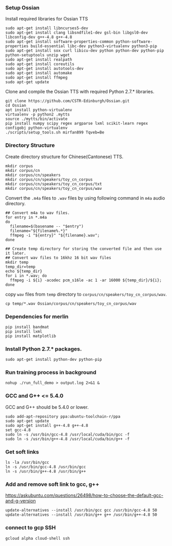 ### Setup Ossian
Install required libraries for Ossian TTS
```shell script
sudo apt-get install libncurses5-dev
sudo apt-get install clang libsndfile1-dev gsl-bin libgsl0-dev libconfig-dev g++-4.8 g++-4.8
sudo apt-get install software-properties-common python-software-properties build-essential libc-dev python3-virtualenv python3-pip
sudo apt-get install sox curl libicu-dev python python-dev python-pip python-setuptools unzip wget
sudo apt-get install realpath
sudo apt-get install coreutils
sudo apt-get install autotools-dev
sudo apt-get install automake
sudo apt-get install ffmpeg
sudo apt-get update
```

Clone and compile the Ossian TTS with required Python 2.7.* libraries.
```shell script
git clone https://github.com/CSTR-Edinburgh/Ossian.git
cd Ossian
apt install python-virtualenv
virtualenv -p python2 .mytts
source ./mytts/bin/activate
pip install numpy scipy regex argparse lxml scikit-learn regex configobj python-virtualenv
./scripts/setup_tools.sh mirfan899 Tqveb=Be
```

### Directory Structure
Create directory structure for Chinese(Cantonese) TTS.
```shell script
mkdir corpus
mkdir corpus/cn
mkdir corpus/cn/speakers
mkdir corpus/cn/speakers/toy_cn_corpus
mkdir corpus/cn/speakers/toy_cn_corpus/txt
mkdir corpus/cn/speakers/toy_cn_corpus/wav
```

Convert the `.m4a` files to `.wav` files by using following command in `m4a` audio directory.
```shell script
## Convert m4a to wav files.
for entry in *.m4a
do
  filename=$(basename -- "$entry")
  filename="${filename%.*}"
  ffmpeg -i "${entry}" "${filename}.wav";
done

## Create temp directory for storing the converted file and then use it later.
## Convert wav files to 16khz 16 bit wav files
mkdir temp
temp_dir=temp
echo ${temp_dir}
for i in *.wav; do
  ffmpeg -i ${i} -acodec pcm_s16le -ac 1 -ar 16000 ${temp_dir}/${i};
done
```

copy `wav` files from `temp` directory to `corpus/cn/speakers/toy_cn_corpus/wav`.
```shell script
cp temp/*.wav Ossian/corpus/cn/speakers/toy_cn_corpus/wav
```

### Dependencies for merlin
```shell script
pip install bandmat
pip install lxml
pip install matplotlib
```

### Install Python 2.7.* packages.
```shell script
sudo apt-get install python-dev python-pip
```

### Run training process in background
```shell script
nohup ./run_full_demo > output.log 2>&1 &
```

### GCC and G++ <= 5.4.0
GCC and G++ should be 5.4.0 or lower.
```shell script
sudo add-apt-repository ppa:ubuntu-toolchain-r/ppa
sudo apt-get update
sudo apt-get install g++-4.8 g++-4.8
set gcc-4.8
sudo ln -s /usr/bin/gcc-4.8 /usr/local/cuda/bin/gcc -f
sudo ln -s /usr/bin/g++-4.8 /usr/local/cuda/bin/g++ -f
```

### Get soft links
```shell script
ls -la /usr/bin/gcc
ln -s /usr/bin/gcc-4.8 /usr/bin/gcc
ln -s /usr/bin/g++-4.8 /usr/bin/g++
```

### Add and remove soft link to gcc, g++
https://askubuntu.com/questions/26498/how-to-choose-the-default-gcc-and-g-version
```shell script
update-alternatives --install /usr/bin/gcc gcc /usr/bin/gcc-4.8 50
update-alternatives --install /usr/bin/g++ g++ /usr/bin/g++-4.8 50
```

### connect to gcp SSH
```shell script
gcloud alpha cloud-shell ssh
```
